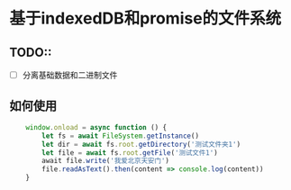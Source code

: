 
# 基于indexedDB和promise的文件系统

## TODO::
* [ ] 分离基础数据和二进制文件

## 如何使用
```javascript
    window.onload = async function () {
        let fs = await FileSystem.getInstance()           
        let dir = await fs.root.getDirectory('测试文件夹1')
        let file = await fs.root.getFile('测试文件1')
        await file.write('我爱北京天安门')   
        file.readAsText().then(content => console.log(content))        
    }
```



